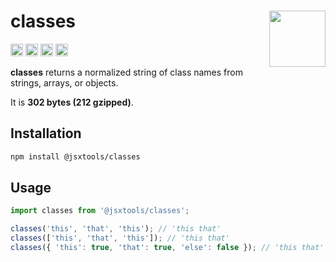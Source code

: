 # classes [<img src="https://avatars.githubusercontent.com/u/52989093" alt="" width="90" height="90" align="right">][frontend]

[<img alt="npm version" src="https://img.shields.io/npm/v/@jsxtools/classes.svg" height="20">](https://www.npmjs.com/package/@jsxtools/classes)
[<img alt="build status" src="https://img.shields.io/travis/jsxtools/frontend/master.svg" height="20">](https://travis-ci.org/jsxtools/frontend/classes)
[<img alt="issue tracker" src="https://img.shields.io/github/issues/jsxtools/frontend/classes.svg" height="20">](https://github.com/jsxtools/frontend/issues?q=is:issue+is:open+label:classes)
[<img alt="pull requests" src="https://img.shields.io/github/issues-pr/jsxtools/frontend/classes.svg" height="20">](https://github.com/jsxtools/frontend/pulls?q=is:pr+is:open+label:classes)

**classes** returns a normalized string of class names from strings, arrays, or objects.

It is <strong size>302 bytes (212 gzipped)</strong>.

## Installation

```sh
npm install @jsxtools/classes
```

## Usage

```js
import classes from '@jsxtools/classes';

classes('this', 'that', 'this'); // 'this that'
classes(['this', 'that', 'this']); // 'this that'
classes({ 'this': true, 'that': true, 'else': false }); // 'this that'
```

[frontend]: https://github.com/jsxtools/frontend
